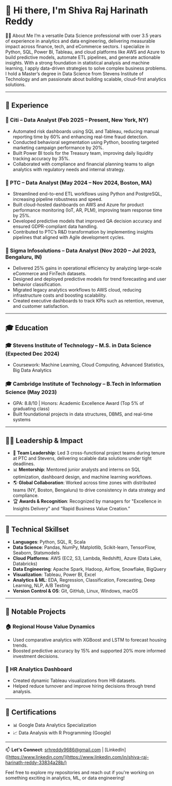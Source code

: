 # 👋 Hi there, I'm Shiva Raj Harinath Reddy

👨‍💻 About Me
I’m a versatile Data Science professional with over 3.5 years of experience in analytics and data engineering, delivering measurable impact across finance, tech, and eCommerce sectors. I specialize in Python, SQL, Power BI, Tableau, and cloud platforms like AWS and Azure to build predictive models, automate ETL pipelines, and generate actionable insights. With a strong foundation in statistical analysis and machine learning, I apply data-driven strategies to solve complex business problems. I hold a Master’s degree in Data Science from Stevens Institute of Technology and am passionate about building scalable, cloud-first analytics solutions.

---

## 💼 Experience

### 📍 Citi – Data Analyst (Feb 2025 – Present, New York, NY)
- Automated risk dashboards using SQL and Tableau, reducing manual reporting time by 60% and enhancing real-time fraud detection.
- Conducted behavioral segmentation using Python, boosting targeted marketing campaign performance by 20%.
- Built Power BI tools for the Treasury team, improving daily liquidity tracking accuracy by 35%.
- Collaborated with compliance and financial planning teams to align analytics with regulatory needs and internal strategy.

### 📍 PTC – Data Analyst (May 2024 – Nov 2024, Boston, MA)
- Streamlined end-to-end ETL workflows using Python and PostgreSQL, increasing pipeline robustness and speed.
- Built cloud-hosted dashboards on AWS and Azure for product performance monitoring (IoT, AR, PLM), improving team response time by 25%.
- Developed predictive models that improved QA decision accuracy and ensured GDPR-compliant data handling.
- Contributed to PTC’s R&D transformation by implementing insights pipelines that aligned with Agile development cycles.

### 📍 Sigma Infosolutions – Data Analyst (Nov 2020 – Jul 2023, Bengaluru, IN)
- Delivered 25% gains in operational efficiency by analyzing large-scale eCommerce and FinTech datasets.
- Designed and deployed predictive models for trend forecasting and user behavior classification.
- Migrated legacy analytics workflows to AWS cloud, reducing infrastructure costs and boosting scalability.
- Created executive dashboards to track KPIs such as retention, revenue, and customer satisfaction.

---

## 🎓 Education

### 🎓 Stevens Institute of Technology – M.S. in Data Science (Expected Dec 2024)
- Coursework: Machine Learning, Cloud Computing, Advanced Statistics, Big Data Analytics

### 🎓 Cambridge Institute of Technology – B.Tech in Information Science (May 2023)
- GPA: 8.8/10 | Honors: Academic Excellence Award (Top 5% of graduating class)
- Built foundational projects in data structures, DBMS, and real-time systems

---

## 🧑‍💼 Leadership & Impact

- 🧩 **Team Leadership**: Led 3 cross-functional project teams during tenure at PTC and Stevens, delivering scalable data solutions under tight deadlines.
- 📊 **Mentorship**: Mentored junior analysts and interns on SQL optimization, dashboard design, and machine learning workflows.
- 🌎 **Global Collaboration**: Worked across time zones with distributed teams (NY, Boston, Bengaluru) to drive consistency in data strategy and compliance.
- 🏆 **Awards & Recognition**: Recognized by managers for "Excellence in Insights Delivery" and “Rapid Business Value Creation.”

---

## 🔧 Technical Skillset

- **Languages**: Python, SQL, R, Scala
- **Data Science**: Pandas, NumPy, Matplotlib, Scikit-learn, TensorFlow, Seaborn, Statsmodels
- **Cloud Platforms**: AWS (EC2, S3, Lambda, Redshift), Azure (Data Lake, Databricks)
- **Data Engineering**: Apache Spark, Hadoop, Airflow, Snowflake, BigQuery
- **Visualization**: Tableau, Power BI, Excel
- **Analytics & ML**: EDA, Regression, Classification, Forecasting, Deep Learning, NLP, A/B Testing
- **Version Control & OS**: Git, GitHub, Linux, Windows, macOS

---

## 📂 Notable Projects

### 🏠 Regional House Value Dynamics
- Used comparative analytics with XGBoost and LSTM to forecast housing trends.
- Boosted predictive accuracy by 15% and supported 20% more informed investment decisions.

### 👥 HR Analytics Dashboard
- Created dynamic Tableau visualizations from HR datasets.
- Helped reduce turnover and improve hiring decisions through trend analysis.

---

## 📜 Certifications

- 📊 Google Data Analytics Specialization
- 📈 Data Analysis with R Programming (Google)

---

📫 **Let's Connect**: srhreddy9686@gmail.com | [LinkedIn]([https://www.linkedin.com/](https://www.linkedin.com/in/shiva-raj-harinath-reddy-33834a28b/)

Feel free to explore my repositories and reach out if you're working on something exciting in analytics, ML, or data engineering!
